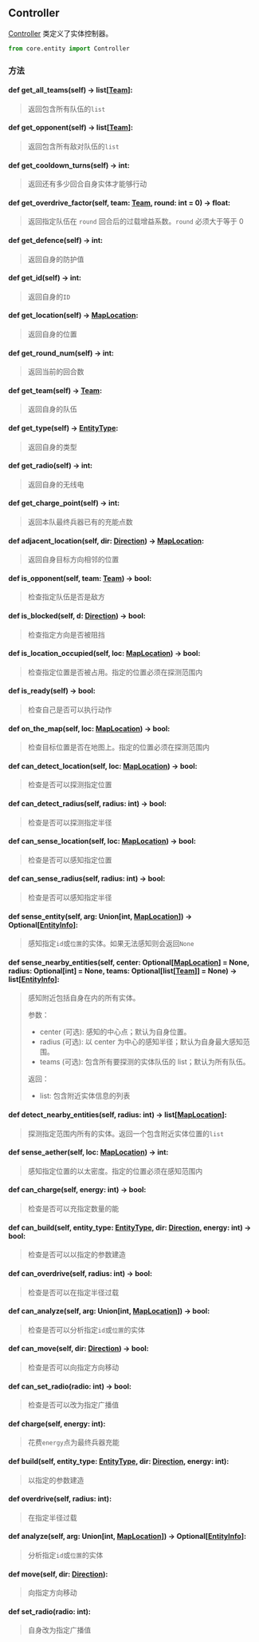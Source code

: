 ## Controller

[Controller](https://github.com/NGMAAAYO/Cosmos/blob/9a101853691e34b9c8d3f7b109fbe916e227326b/core/entity.py#L8) 类定义了实体控制器。

```python
from core.entity import Controller
```

### 方法

#### def get_all_teams(self) -> list[[Team](Team.md)]:

> 返回包含所有队伍的`list`

#### def get_opponent(self) -> list[[Team](Team.md)]:

> 返回包含所有敌对队伍的`list`

#### def get_cooldown_turns(self) -> int:

> 返回还有多少回合自身实体才能够行动

#### def get_overdrive_factor(self, team: [Team](Team.md), round: int = 0) -> float:

> 返回指定队伍在 `round` 回合后的过载增益系数。`round` 必须大于等于 0

#### def get_defence(self) -> int:

> 返回自身的防护值

#### def get_id(self) -> int:

> 返回自身的`ID`

#### def get_location(self) -> [MapLocation](MapLocation.md):

> 返回自身的位置

#### def get_round_num(self) -> int:

> 返回当前的回合数

#### def get_team(self) -> [Team](Team.md):

> 返回自身的队伍

#### def get_type(self) -> [EntityType](EntityType.md):

> 返回自身的类型

#### def get_radio(self) -> int:

> 返回自身的无线电

#### def get_charge_point(self) -> int:

> 返回本队最终兵器已有的充能点数

#### def adjacent_location(self, dir: [Direction](Direction.md)) -> [MapLocation](MapLocation.md):

> 返回自身目标方向相邻的位置

#### def is_opponent(self, team: [Team](Team.md)) -> bool:

> 检查指定队伍是否是敌方

#### def is_blocked(self, d: [Direction](Direction.md)) -> bool:

> 检查指定方向是否被阻挡

#### def is_location_occupied(self, loc: [MapLocation](MapLocation.md)) -> bool:

> 检查指定位置是否被占用。指定的位置必须在探测范围内

#### def is_ready(self) -> bool:

> 检查自己是否可以执行动作

#### def on_the_map(self, loc: [MapLocation](MapLocation.md)) -> bool:

> 检查目标位置是否在地图上。指定的位置必须在探测范围内

#### def can_detect_location(self, loc: [MapLocation](MapLocation.md)) -> bool:

> 检查是否可以探测指定位置

#### def can_detect_radius(self, radius: int) -> bool:

> 检查是否可以探测指定半径

#### def can_sense_location(self, loc: [MapLocation](MapLocation.md)) -> bool:

> 检查是否可以感知指定位置

#### def can_sense_radius(self, radius: int) -> bool:

> 检查是否可以感知指定半径

#### def sense_entity(self, arg: Union[int, [MapLocation](MapLocation.md)]) -> Optional[[EntityInfo](EntityInfo.md)]:

> 感知指定`id`或`位置`的实体。如果无法感知则会返回`None`

#### def sense_nearby_entities(self, center: Optional[[MapLocation](MapLocation.md)] = None, radius: Optional[int] = None, teams: Optional[list[[Team](Team.md)]] = None) -> list[[EntityInfo](EntityInfo.md)]:

> 感知附近包括自身在内的所有实体。  
> 
> 参数：  
> - center (可选): 感知的中心点；默认为自身位置。  
> - radius (可选): 以 center 为中心的感知半径；默认为自身最大感知范围。  
> - teams (可选): 包含所有要探测的实体队伍的 list；默认为所有队伍。  
> 
> 返回：  
> - list: 包含附近实体信息的列表

#### def detect_nearby_entities(self, radius: int) -> list[[MapLocation](MapLocation.md)]:

> 探测指定范围内所有的实体。返回一个包含附近实体位置的`list`

#### def sense_aether(self, loc: [MapLocation](MapLocation.md)) -> int:

> 感知指定位置的以太密度。指定的位置必须在感知范围内

#### def can_charge(self, energy: int) -> bool:

> 检查是否可以充指定数量的能

#### def can_build(self, entity_type: [EntityType](EntityType.md), dir: [Direction](Direction.md), energy: int) -> bool:

> 检查是否可以以指定的参数建造

#### def can_overdrive(self, radius: int) -> bool:

> 检查是否可以在指定半径过载

#### def can_analyze(self, arg: Union[int, [MapLocation](MapLocation.md)]) -> bool:

> 检查是否可以分析指定`id`或`位置`的实体

#### def can_move(self, dir: [Direction](Direction.md)) -> bool:

> 检查是否可以向指定方向移动

#### def can_set_radio(radio: int) -> bool:

> 检查是否可以改为指定广播值

#### def charge(self, energy: int):

> 花费`energy`点为最终兵器充能

#### def build(self, entity_type: [EntityType](EntityType.md), dir: [Direction](Direction.md), energy: int):

> 以指定的参数建造

#### def overdrive(self, radius: int):

> 在指定半径过载

#### def analyze(self, arg: Union[int, [MapLocation](MapLocation.md)]) -> Optional[[EntityInfo](EntityInfo.md)]:

> 分析指定`id`或`位置`的实体

#### def move(self, dir: [Direction](Direction.md)):

> 向指定方向移动

#### def set_radio(radio: int):

> 自身改为指定广播值

